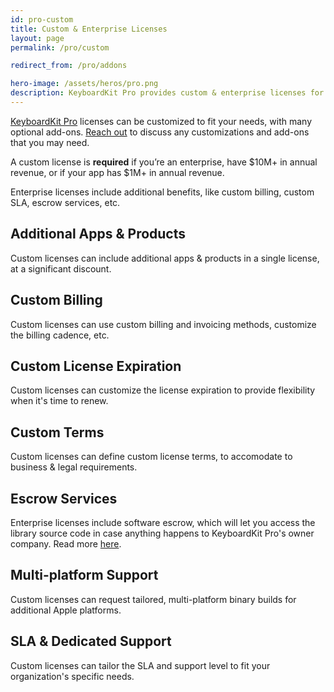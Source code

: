 ```yaml
---
id: pro-custom
title: Custom & Enterprise Licenses
layout: page
permalink: /pro/custom

redirect_from: /pro/addons

hero-image: /assets/heros/pro.png
description: KeyboardKit Pro provides custom & enterprise licenses for larger organizations
---
```


[KeyboardKit Pro](/pro) licenses can be customized to fit your needs, with many optional add-ons. [Reach out](mailto:{{site.email}}?subject=KeyboardKit%20Pro%20Custom%20License) to discuss any customizations and add-ons that you may need.

A custom license is **required** if you’re an enterprise, have $10M+ in annual revenue, or if your app has $1M+ in annual revenue. 

Enterprise licenses include additional benefits, like custom billing, custom SLA, escrow services, etc.


## Additional Apps & Products

Custom licenses can include additional apps & products in a single license, at a significant discount.


## Custom Billing

Custom licenses can use custom billing and invoicing methods, customize the billing cadence, etc.


## Custom License Expiration

Custom licenses can customize the license expiration to provide flexibility when it's time to renew.


## Custom Terms

Custom licenses can define custom license terms, to accomodate to business & legal requirements.


## Escrow Services

Enterprise licenses include software escrow, which will let you access the library source code in case anything happens to KeyboardKit Pro's owner company. Read more [here](/features/escrow).


## Multi-platform Support

Custom licenses can request tailored, multi-platform binary builds for additional Apple platforms.


## SLA & Dedicated Support

Custom licenses can tailor the SLA and support level to fit your organization's specific needs.